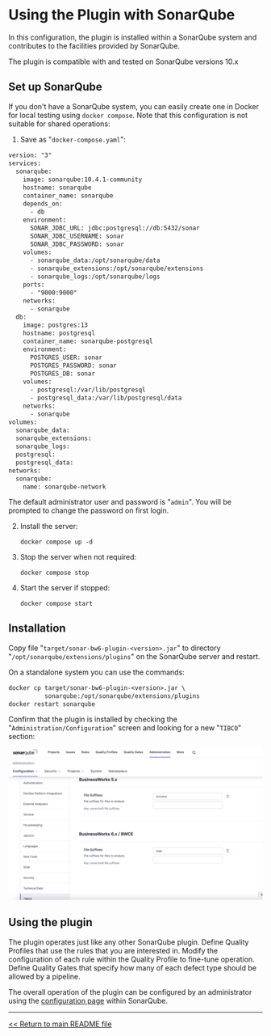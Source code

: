 # Using the Plugin with SonarQube

In this configuration, the plugin is installed within a SonarQube system and contributes to the facilities provided by SonarQube.

The plugin is compatible with and tested on SonarQube versions 10.x

## Set up SonarQube

If you don't have a SonarQube system, you can easily create one in Docker for local testing using `docker compose`. Note that this configuration is not suitable for shared operations:

1. Save as "`docker-compose.yaml`":

```
version: "3"
services:
  sonarqube:
    image: sonarqube:10.4.1-community
    hostname: sonarqube
    container_name: sonarqube
    depends_on:
      - db
    environment:
      SONAR_JDBC_URL: jdbc:postgresql://db:5432/sonar
      SONAR_JDBC_USERNAME: sonar
      SONAR_JDBC_PASSWORD: sonar
    volumes:
      - sonarqube_data:/opt/sonarqube/data
      - sonarqube_extensions:/opt/sonarqube/extensions
      - sonarqube_logs:/opt/sonarqube/logs
    ports:
      - "9000:9000"
    networks:
      - sonarqube
  db:
    image: postgres:13
    hostname: postgresql
    container_name: sonarqube-postgresql
    environment:
      POSTGRES_USER: sonar
      POSTGRES_PASSWORD: sonar
      POSTGRES_DB: sonar
    volumes:
      - postgresql:/var/lib/postgresql
      - postgresql_data:/var/lib/postgresql/data
    networks:
      - sonarqube
volumes:
  sonarqube_data:
  sonarqube_extensions:
  sonarqube_logs:
  postgresql:
  postgresql_data:
networks:
  sonarqube:
    name: sonarqube-network
```

The default administrator user and password is "`admin`". You will be prompted to change the password on first login.

2. Install the server:

   ```
   docker compose up -d
   ```

3. Stop the server when not required:

   ```
   docker compose stop
   ```

4. Start the server if stopped:

   ```
   docker compose start
   ```

## Installation

Copy file "`target/sonar-bw6-plugin-<version>.jar`" to directory "`/opt/sonarqube/extensions/plugins`" on the SonarQube server and restart.

On a standalone system you can use the commands:

```
docker cp target/sonar-bw6-plugin-<version>.jar \
          sonarqube:/opt/sonarqube/extensions/plugins
docker restart sonarqube
```

Confirm that the plugin is installed by checking the "`Administration/Configuration`" screen and looking for a new "`TIBCO`" section:

![bw6-plugin-config](./images/bw6-config.png)

## Using the plugin

The plugin operates just like any other SonarQube plugin. Define Quality Profiles that use the rules that you are interested in. Modify the configuration of each rule within the Quality Profile to fine-tune operation. Define Quality Gates that specify how many of each defect type should be allowed by a pipeline.

The overall operation of the plugin can be configured by an administrator using the [configuration page](./CONFIG.md) within SonarQube.

---

[<< Return to main README file](../README.md)
